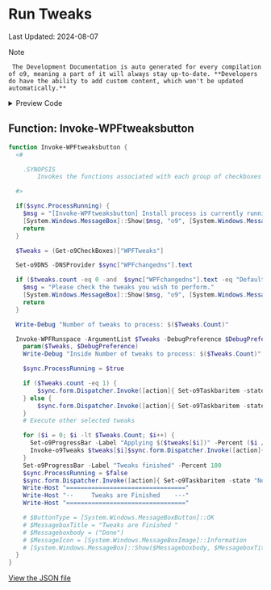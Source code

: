 # Run Tweaks

Last Updated: 2024-08-07


> [!NOTE]
     The Development Documentation is auto generated for every compilation of o9, meaning a part of it will always stay up-to-date. **Developers do have the ability to add custom content, which won't be updated automatically.**


<!-- BEGIN CUSTOM CONTENT -->

<!-- END CUSTOM CONTENT -->

<details>
<summary>Preview Code</summary>

```json
{
  "Content": "Run Tweaks",
  "category": "z__Advanced Tweaks - CAUTION",
  "panel": "1",
  "Order": "a041_",
  "Type": "Button",
  "link": "https://o9-9.github.io/o9/dev/tweaks/z--Advanced-Tweaks---CAUTION/button"
}
```

</details>

## Function: Invoke-WPFtweaksbutton

```powershell
function Invoke-WPFtweaksbutton {
  <#

    .SYNOPSIS
        Invokes the functions associated with each group of checkboxes

  #>

  if($sync.ProcessRunning) {
    $msg = "[Invoke-WPFtweaksbutton] Install process is currently running."
    [System.Windows.MessageBox]::Show($msg, "o9", [System.Windows.MessageBoxButton]::OK, [System.Windows.MessageBoxImage]::Warning)
    return
  }

  $Tweaks = (Get-o9CheckBoxes)["WPFTweaks"]

  Set-o9DNS -DNSProvider $sync["WPFchangedns"].text

  if ($tweaks.count -eq 0 -and  $sync["WPFchangedns"].text -eq "Default") {
    $msg = "Please check the tweaks you wish to perform."
    [System.Windows.MessageBox]::Show($msg, "o9", [System.Windows.MessageBoxButton]::OK, [System.Windows.MessageBoxImage]::Warning)
    return
  }

  Write-Debug "Number of tweaks to process: $($Tweaks.Count)"

  Invoke-WPFRunspace -ArgumentList $Tweaks -DebugPreference $DebugPreference -ScriptBlock {
    param($Tweaks, $DebugPreference)
    Write-Debug "Inside Number of tweaks to process: $($Tweaks.Count)"

    $sync.ProcessRunning = $true

    if ($Tweaks.count -eq 1) {
        $sync.form.Dispatcher.Invoke([action]{ Set-o9Taskbaritem -state "Indeterminate" -value 0.01 -overlay "logo" })
    } else {
        $sync.form.Dispatcher.Invoke([action]{ Set-o9Taskbaritem -state "Normal" -value 0.01 -overlay "logo" })
    }
    # Execute other selected tweaks

    for ($i = 0; $i -lt $Tweaks.Count; $i++) {
      Set-o9ProgressBar -Label "Applying $($tweaks[$i])" -Percent ($i / $Tweaks.Count * 100)
      Invoke-o9Tweaks $tweaks[$i]$sync.form.Dispatcher.Invoke([action]{ Set-o9Taskbaritem -value ($i/$Tweaks.Count) })
    }
    Set-o9ProgressBar -Label "Tweaks finished" -Percent 100
    $sync.ProcessRunning = $false
    $sync.form.Dispatcher.Invoke([action]{ Set-o9Taskbaritem -state "None" -overlay "checkmark" })
    Write-Host "================================="
    Write-Host "--     Tweaks are Finished    ---"
    Write-Host "================================="

    # $ButtonType = [System.Windows.MessageBoxButton]::OK
    # $MessageboxTitle = "Tweaks are Finished "
    # $Messageboxbody = ("Done")
    # $MessageIcon = [System.Windows.MessageBoxImage]::Information
    # [System.Windows.MessageBox]::Show($Messageboxbody, $MessageboxTitle, $ButtonType, $MessageIcon)
  }
}

```


<!-- BEGIN SECOND CUSTOM CONTENT -->

<!-- END SECOND CUSTOM CONTENT -->


[View the JSON file](https://github.com/o9-9/o9/tree/main/config/tweaks.json)

